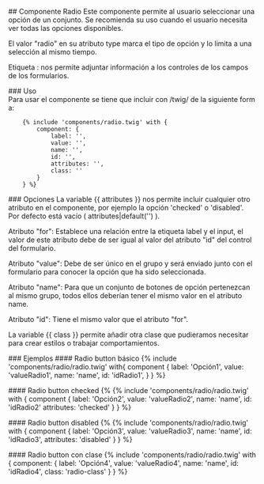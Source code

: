 ## Componente Radio
Este componente permite al usuario seleccionar una opción de un conjunto. Se recomienda su uso cuando el usuario necesita ver todas las opciones disponibles.

El valor "radio" en su atributo type marca el tipo de opción y lo limita a una selección al mismo tiempo.

Etiqueta <label>:  nos permite adjuntar información a los controles de los campos de los formularios. 

### Uso
Para usar el componente se tiene que incluir con /twig/ de la siguiente forma:
```
    {% include 'components/radio.twig' with { 
        component: {
            label: '',
            value: '',
            name: '',
            id: '',
            attributes: '',
            class: ''
        }
    } %}
```

### Opciones
La variable {{ attributes }} nos permite incluir cualquier otro atributo en el componente, por ejemplo la opción 'checked' o 'disabled'. Por defecto está vacío ( attributes|default('') ).

Atributo "for": Establece una relación entre la etiqueta label y el input, el valor de este atributo debe de ser igual al valor del atributo "id" del control del formulario.

Atributo "value": Debe de ser único en el grupo y será enviado junto con el formulario para conocer la opción que ha sido seleccionada.

Atributo "name": Para que un conjunto de botones de opción pertenezcan al mismo grupo, todos ellos deberían tener el mismo valor en el atributo name.

Atributo "id": Tiene el mismo valor que el atributo "for".

La variable {{ class }} permite añadir otra clase que pudieramos necesitar para crear estilos o trabajar comportamientos.

### Ejemplos
#### Radio button básico
{% include 'components/radio/radio.twig' with{ 
    component {
        label: 'Opción1',
        value: 'valueRadio1',
        name: 'name',
        id: 'idRadio1',
    }
} %}

#### Radio button checked
{% {% include 'components/radio/radio.twig' with {
    component {
        label: 'Opción2',
        value: 'valueRadio2',
        name: 'name',
        id: 'idRadio2'
        attributes: 'checked'
    }
} %}

#### Radio button disabled
{% {% include 'components/radio/radio.twig' with {
    component {
        label: 'Opción3',
        value: 'valueRadio3',
        name: 'name',
        id: 'idRadio3',
        attributes: 'disabled'
    }
} %}

#### Radio button con clase
{% include 'components/radio/radio.twig' with { 
    component: {
        label: 'Opción4',
        value: 'valueRadio4',
        name: 'name',
        id: 'idRadio4',
        class: 'radio-class'
    }
} %}
